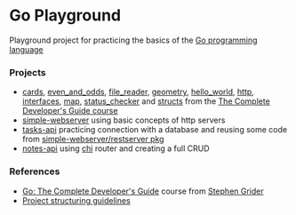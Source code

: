 # Go Playground

Playground project for practicing the basics of the [Go programming language](https://go.dev/)

### Projects

- [cards](/cards), [even_and_odds](/even_and_odds), [file_reader](/file_reader), [geometry](/geometry), [hello_world](/hello_world), [http](/http), [interfaces](/interfaces), [map](/map), [status_checker](/status_checker) and [structs](/structs) from the [The Complete Developer's Guide course](https://www.udemy.com/course/go-the-complete-developers-guide/)
- [simple-webserver](/simple-webserver) using basic concepts of http servers
- [tasks-api](/tasks-api) practicing connection with a database and reusing some code from [simple-webserver/restserver pkg](/simple-webserver/pkg/restserver)
- [notes-api](/notes-api) using [chi](https://github.com/go-chi/chi) router and creating a full CRUD

### References

- [Go: The Complete Developer's Guide](https://www.udemy.com/course/go-the-complete-developers-guide/) course from [Stephen Grider](https://www.udemy.com/user/sgslo/)
- [Project structuring guidelines](https://github.com/golang-standards/project-layout)
